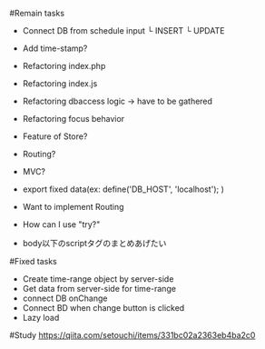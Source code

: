 #Remain tasks
- Connect DB from schedule input
 └ INSERT
 └ UPDATE
- Add time-stamp?
- Refactoring index.php
- Refactoring index.js
- Refactoring dbaccess logic -> have to be gathered
- Refactoring focus behavior
- Feature of Store?
- Routing?

- MVC?
- export fixed data(ex: define('DB_HOST', 'localhost'); )
- Want to implement Routing
- How can I use "try?"
- body以下のscriptタグのまとめあげたい

#Fixed tasks
- Create time-range object by server-side
- Get data from server-side for time-range
- connect DB onChange
- Connect BD when change button is clicked
- Lazy load

#Study
https://qiita.com/setouchi/items/331bc02a2363eb4ba2c0
